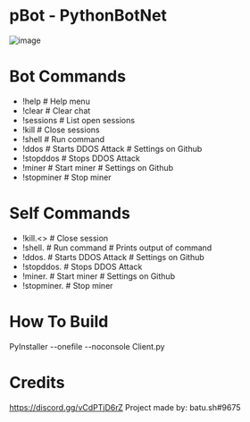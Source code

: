 # pBot - PythonBotNet
![image](https://user-images.githubusercontent.com/104208624/198850198-bba917b1-3135-430f-8b21-cbd987fcd48e.png)

# Bot Commands
* !help # Help menu
* !clear    # Clear chat
* !sessions # List open sessions
* !kill # Close sessions
* !shell<cmd>   # Run command
* !ddos # Starts DDOS Attack # Settings on Github
* !stopddos # Stops DDOS Attack
* !miner    # Start miner   # Settings on Github
* !stopminer    # Stop miner

# Self Commands
* !kill.<<ip ip>>    # Close session
* !shell.<ip> <cmd> # Run command    # Prints output of command
* !ddos.<ip>    # Starts DDOS Attack    # Settings on Github
* !stopddos.<ip>    # Stops DDOS Attack
* !miner.<ip>   # Start miner  # Settings on Github
* !stopminer.<ip>   # Stop miner

# How To Build
PyInstaller --onefile --noconsole Client.py

# Credits
https://discord.gg/vCdPTjD6rZ
Project made by: batu.sh#9675
